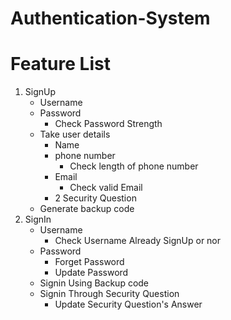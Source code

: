 # Authentication-System

# Feature List
1. SignUp
   - Username
   - Password
     - Check Password Strength
   - Take user details
     - Name
     - phone number
       - Check length of phone number
     - Email
       - Check valid Email
     - 2 Security Question
    - Generate backup code
2. SignIn
   - Username
     - Check Username Already SignUp or nor
   - Password
     - Forget Password
     - Update Password
   - Signin Using Backup code
   - Signin Through Security Question
     - Update Security Question's Answer
